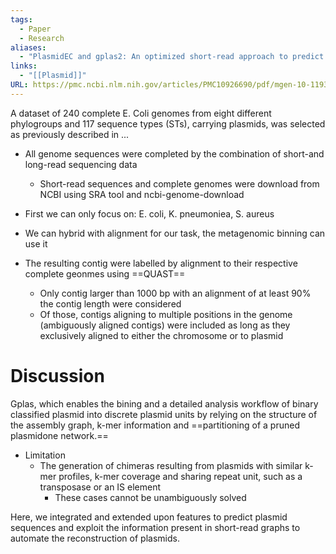 ```yaml
---
tags:
  - Paper
  - Research
aliases:
  - "PlasmidEC and gplas2: An optimized short-read approach to predict and reconstruct antibiotic resistance plasmids in E. coli"
links:
  - "[[Plasmid]]"
URL: https://pmc.ncbi.nlm.nih.gov/articles/PMC10926690/pdf/mgen-10-1193.pdf
---
```

A dataset of 240 complete E. Coli genomes from eight different phylogroups and 117 sequence types (STs), carrying plasmids, was selected as previously described in ...

- All genome sequences were completed by the combination of short-and long-read sequencing data
	- Short-read sequences and complete genomes were download from NCBI using SRA tool and ncbi-genome-download
- First we can only focus on: E. coli, K. pneumoniea, S. aureus
- We can hybrid with alignment for our task, the metagenomic binning can use it

- The resulting contig were labelled by alignment to their respective complete geonmes using ==QUAST==
	- Only contig larger than 1000 bp with an alignment of at least 90% the contig length were considered
	- Of those, contigs aligning to multiple positions in the genome (ambiguously aligned contigs) were included as long as they exclusively aligned to either the chromosome or to plasmid

# Discussion

Gplas, which enables the bining and a detailed analysis workflow of binary classified plasmid into discrete plasmid units by relying on the structure of the assembly graph, k-mer information and ==partitioning of a pruned plasmidone network.==

- Limitation
	- The generation of chimeras resulting from plasmids with similar k-mer profiles, k-mer coverage and sharing repeat unit, such as a transposase or an IS element
		- These cases cannot be unambiguously solved

Here, we integrated and extended upon features to predict plasmid sequences and exploit the information present in short-read graphs to automate the reconstruction of plasmids.